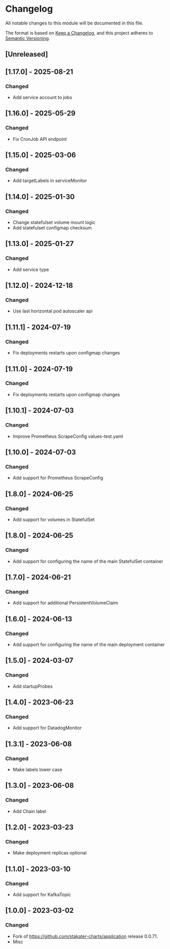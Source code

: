 # Changelog

All notable changes to this module will be documented in this file.

The format is based on [Keep a Changelog](https://keepachangelog.com/en/1.0.0/),
and this project adheres to [Semantic Versioning](https://semver.org/spec/v2.0.0.html).

## [Unreleased]

## [1.17.0] - 2025-08-21
### Changed
- Add service account to jobs

## [1.16.0] - 2025-05-29
### Changed
- Fix CronJob API endpoint

## [1.15.0] - 2025-03-06
### Changed
- Add targetLabels in serviceMonitor

## [1.14.0] - 2025-01-30
### Changed
- Change statefulset volume mount logic
- Add statefulset configmap checksum

## [1.13.0] - 2025-01-27
### Changed
- Add service type

## [1.12.0] - 2024-12-18
### Changed
- Use last horizontal pod autoscaler api

## [1.11.1] - 2024-07-19
### Changed
- Fix deployments restarts upon configmap changes

## [1.11.0] - 2024-07-19
### Changed
- Fix deployments restarts upon configmap changes

## [1.10.1] - 2024-07-03
### Changed
- Improve Prometheus ScrapeConfig values-test.yaml

## [1.10.0] - 2024-07-03
### Changed
- Add support for Prometheus ScrapeConfig

## [1.8.0] - 2024-06-25
### Changed
- Add support for volumes in StatefulSet

## [1.8.0] - 2024-06-25
### Changed
- Add support for configuring the name of the main StatefulSet container

## [1.7.0] - 2024-06-21
### Changed
- Add support for additional PersistentVolumeClaim

## [1.6.0] - 2024-06-13
### Changed
- Add support for configuring the name of the main deployment container

## [1.5.0] - 2024-03-07
### Changed
- Add startupProbes

## [1.4.0] - 2023-06-23
### Changed
- Add support for DatadogMonitor

## [1.3.1] - 2023-06-08
### Changed
- Make labels lower case

## [1.3.0] - 2023-06-08
### Changed
- Add Chain label

## [1.2.0] - 2023-03-23
### Changed
- Make deployment replicas optional

## [1.1.0] - 2023-03-10
### Changed
- Add support for KafkaTopic

## [1.0.0] - 2023-03-02
### Changed
- Fork of https://github.com/stakater-charts/application release 0.0.71.
- Misc
